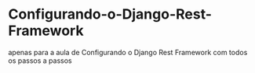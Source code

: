 # Configurando-o-Django-Rest-Framework
apenas para a aula de Configurando o Django Rest Framework com todos os passos a passos
